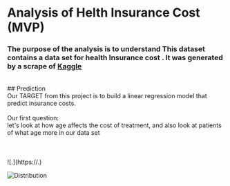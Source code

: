 # Analysis of Helth Insurance Cost (MVP)

### The purpose of the analysis is to understand This dataset contains a data set for health Insurance cost . It was generated by a scrape of [Kaggle](https:/https://www.kaggle.com/hely333/eda-regression/data)
<br>
## Prediction
<br>
Our TARGET from this project is to build a linear regression model that predict insurance costs.
<br>
<br>
Our first question:
<br>
let's look at how age affects the cost of treatment, and also look at patients of what age more in our data set
<br>
<br>
<br>
<br>
![.](https://.)

![Distribution](https://user-images.githubusercontent.com/91732259/145007149-5e9df042-bad7-4456-ba21-2e10c61c83a2.png)
